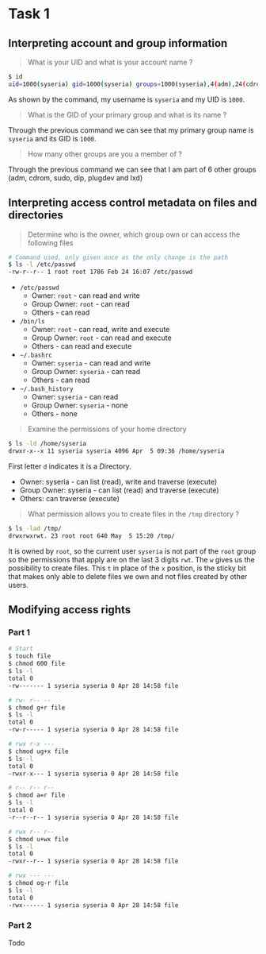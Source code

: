 # Task 1
## Interpreting account and group information
> What is your UID and what is your account name ?

```sh
$ id
uid=1000(syseria) gid=1000(syseria) groups=1000(syseria),4(adm),24(cdrom),27(sudo),30(dip),46(plugdev),101(lxd)
```
As shown by the command, my username is `syseria` and my UID is `1000`.
> What is the GID of your primary group and what is its name ?

Through the previous command we can see that my primary group name is `syseria` and its GID is `1000`.

> How many other groups are you a member of ?

Through the previous command we can see that I am part of 6 other groups (adm, cdrom, sudo, dip, plugdev and lxd)

## Interpreting access control metadata on files and directories

> Determine who is the owner, which group own or can access the following files

```sh
# Command used, only given once as the only change is the path
$ ls -l /etc/passwd
-rw-r--r-- 1 root root 1786 Feb 24 16:07 /etc/passwd
```

- `/etc/passwd`
	- Owner: `root` - can read and write
	- Group Owner: `root` - can read
	- Others - can read
- `/bin/ls`
	- Owner: `root` - can read, write and execute
	- Group Owner: `root` - can read and execute
	- Others - can read and execute
- `~/.bashrc`
	- Owner: `syseria` - can read and write
	- Group Owner: `syseria` - can read
	- Others - can read
- `~/.bash_history`
	- Owner: `syseria` - can read <!-- todo: also write ? -->
	- Group Owner: `syseria` - none
	- Others - none

> Examine the permissions of your home directory

```sh
$ ls -ld /home/syseria
drwxr-x--x 11 syseria syseria 4096 Apr  5 09:36 /home/syseria
```
First letter `d` indicates it is a *D*irectory.  
- Owner: syseria - can list (read), write and traverse (execute)
- Group Owner: syseria - can list (read) and traverse (execute)
- Others: can traverse (execute)

> What permission allows you to create files in the `/tmp` directory ?

```sh
$ ls -lad /tmp/
drwxrwxrwt. 23 root root 640 May  5 15:20 /tmp/
```
It is owned by `root`, so the current user `syseria` is not part of the `root` group so the permissions that apply are on the last 3 digits `rwt`. The `w` gives us the possibility to create files. This `t` in place of the `x` position, is the sticky bit that makes only able to delete files we own and not files created by other users.

## Modifying access rights
### Part 1
```sh
# Start
$ touch file
$ chmod 600 file
$ ls -l
total 0
-rw------- 1 syseria syseria 0 Apr 28 14:58 file

# rw- r-- --
$ chmod g+r file
$ ls -l
total 0
-rw-r----- 1 syseria syseria 0 Apr 28 14:58 file

# rwx r-x ---
$ chmod ug+x file
$ ls -l
total 0
-rwxr-x--- 1 syseria syseria 0 Apr 28 14:58 file

# r-- r-- r--
$ chmod a=r file
$ ls -l
total 0
-r--r--r-- 1 syseria syseria 0 Apr 28 14:58 file

# rwx r-- r--
$ chmod u+wx file
$ ls -l
total 0
-rwxr--r-- 1 syseria syseria 0 Apr 28 14:58 file

# rwx --- ---
$ chmod og-r file
$ ls -l
total 0
-rwx------ 1 syseria syseria 0 Apr 28 14:58 file
```

### Part 2
Todo
